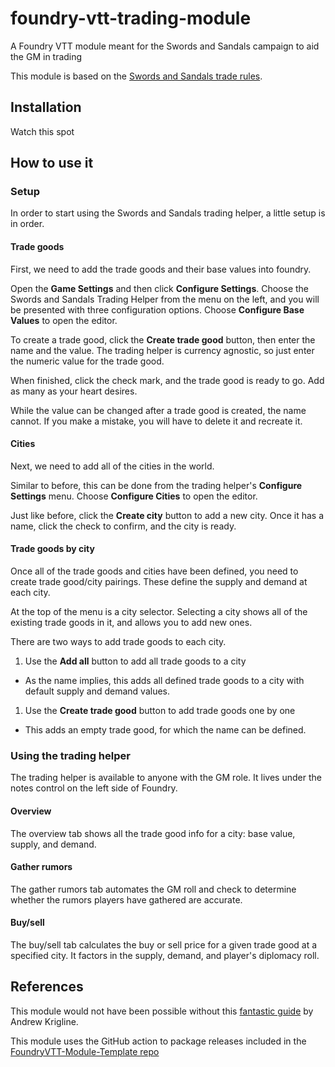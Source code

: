 # foundry-vtt-trading-module
A Foundry VTT module meant for the Swords and Sandals campaign to aid the GM in trading

This module is based on the
[Swords and Sandals trade rules](https://docs.google.com/document/d/1966zTznHfnMFizDKmdD5AQ4OTRHjLcSr7HFTC5rDpFE).

## Installation

Watch this spot

## How to use it

### Setup

In order to start using the Swords and Sandals trading helper, a little setup is in order.

#### Trade goods

First, we need to add the trade goods and their base values into foundry.

Open the **Game Settings** and then click **Configure Settings**.
Choose the Swords and Sandals Trading Helper from the menu on the left, and you will be presented
with three configuration options. Choose **Configure Base Values** to open the editor.

To create a trade good, click the **Create trade good** button, then enter the name and the value.
The trading helper is currency agnostic, so just enter the numeric value for the trade good.

When finished, click the check mark, and the trade good is ready to go. Add as many as your heart
desires.

While the value can be changed after a trade good is created, the name cannot. If you make a
mistake, you will have to delete it and recreate it.

#### Cities

Next, we need to add all of the cities in the world.

Similar to before, this can be done from the trading helper's **Configure Settings** menu.
Choose **Configure Cities** to open the editor.

Just like before, click the **Create city** button to add a new city. Once it has a name, click the check
to confirm, and the city is ready.

#### Trade goods by city

Once all of the trade goods and cities have been defined, you need to create trade good/city 
pairings. These define the supply and demand at each city. 

At the top of the menu is a city selector. Selecting a city shows all of the existing trade goods
in it, and allows you to add new ones. 

There are two ways to add trade goods to each city. 

1. Use the **Add all** button to add all trade goods to a city
  * As the name implies, this adds all defined trade goods to a city with default supply and demand
    values.
1. Use the **Create trade good** button to add trade goods one by one
  * This adds an empty trade good, for which the name can be defined.

### Using the trading helper

The trading helper is available to anyone with the GM role. It lives under the notes control on
the left side of Foundry. 

#### Overview

The overview tab shows all the trade good info for a city: base value, supply, and demand.

#### Gather rumors

The gather rumors tab automates the GM roll and check to determine whether the rumors players
have gathered are accurate.

#### Buy/sell

The buy/sell tab calculates the buy or sell price for a given trade good at a specified city.
It factors in the supply, demand, and player's diplomacy roll.

## References

This module would not have been possible without this
[fantastic guide](https://hackmd.io/@akrigline/ByHFgUZ6u/%2FF4CFuxqZSTOcqgixEf9M6A)
by Andrew Krigline.

This module uses the GitHub action to package releases included in the
[FoundryVTT-Module-Template repo](https://github.com/League-of-Foundry-Developers/FoundryVTT-Module-Template)
